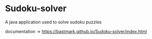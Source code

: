 # Sudoku-solver
A java application used to solve sudoku puzzles

documentation -> https://bastmark.github.io/Sudoku-solver/index.html
